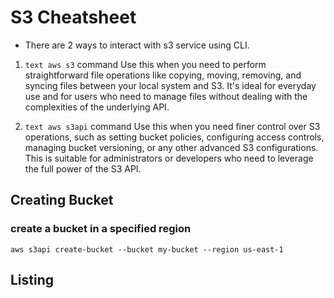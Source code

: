# S3 Cheatsheet
- There are 2 ways to interact with s3 service using CLI.
 1. ```text aws s3``` command
 Use this when you need to perform straightforward file operations like copying, moving, removing, and syncing files between    your local system and S3. It's ideal for everyday use and for users who need to manage files without dealing with the complexities of the underlying API.
 
 2. ```text aws s3api``` command
 Use this when you need finer control over S3 operations, such as setting bucket policies, configuring access controls, managing bucket versioning, or any other advanced S3 configurations. This is suitable for administrators or developers who need to leverage the full power of the S3 API.

## Creating Bucket

### create a bucket in a specified region
```text
aws s3api create-bucket --bucket my-bucket --region us-east-1
```

## Listing


